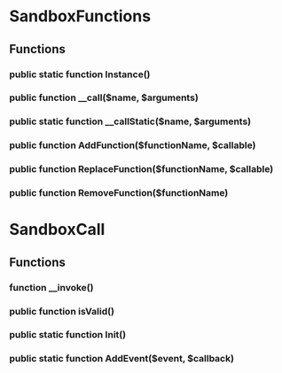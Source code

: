 # SandboxFunctions

## Functions

### public static function Instance()

### public function __call($name, $arguments)

### public static function __callStatic($name, $arguments)

### public function AddFunction($functionName, $callable)

### public function ReplaceFunction($functionName, $callable)

### public function RemoveFunction($functionName)


# SandboxCall

## Functions

### function __invoke()

### public function isValid()

### public static function Init()

### public static function AddEvent($event, $callback)
